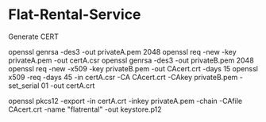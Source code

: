 # Flat-Rental-Service

Generate CERT

openssl genrsa -des3 -out privateA.pem 2048
openssl req -new -key privateA.pem -out certA.csr
openssl genrsa -des3 -out privateB.pem 2048
openssl req -new -x509 -key privateB.pem -out CAcert.crt -days 15
openssl x509 -req -days 45 -in certA.csr -CA CAcert.crt -CAkey privateB.pem -set_serial 01 -out certA.crt

openssl pkcs12 -export -in certA.crt -inkey privateA.pem -chain -CAfile CAcert.crt -name "flatrental" -out keystore.p12
